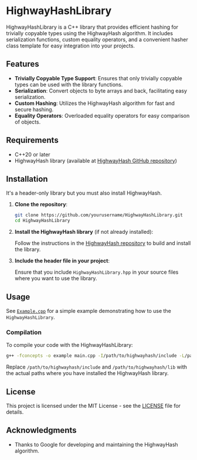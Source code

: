 # HighwayHashLibrary

HighwayHashLibrary is a C++ library that provides efficient hashing for trivially copyable types using the HighwayHash algorithm. It includes serialization functions, custom equality operators, and a convenient hasher class template for easy integration into your projects.

## Features

- **Trivially Copyable Type Support**: Ensures that only trivially copyable types can be used with the library functions.
- **Serialization**: Convert objects to byte arrays and back, facilitating easy serialization.
- **Custom Hashing**: Utilizes the HighwayHash algorithm for fast and secure hashing.
- **Equality Operators**: Overloaded equality operators for easy comparison of objects.

## Requirements

- C++20 or later
- HighwayHash library (available at [HighwayHash GitHub repository](https://github.com/Google/HighwayHash))

## Installation

It's a header-only library but you must also install HighwayHash.

1. **Clone the repository**:

   ```bash
   git clone https://github.com/yourusername/HighwayHashLibrary.git
   cd HighwayHashLibrary
   ```

2. **Install the HighwayHash library** (if not already installed):

   Follow the instructions in the [HighwayHash repository](https://github.com/Google/HighwayHash) to build and install the library.

3. **Include the header file in your project**:

   Ensure that you include `HighwayHashLibrary.hpp` in your source files where you want to use the library.

## Usage

See [`Example.cpp`](https://github.com/agentlans/HighwayHashLibrary/blob/master/Example.cpp) for a simple example demonstrating how to use the `HighwayHashLibrary`.

### Compilation

To compile your code with the HighwayHashLibrary:

```bash
g++ -fconcepts -o example main.cpp -I/path/to/highwayhash/include -L/path/to/highwayhash/lib -lhighwayhash
```

Replace `/path/to/highwayhash/include` and `/path/to/highwayhash/lib` with the actual paths where you have installed the HighwayHash library.

## License

This project is licensed under the MIT License - see the [LICENSE](LICENSE) file for details.

## Acknowledgments

- Thanks to Google for developing and maintaining the HighwayHash algorithm.
